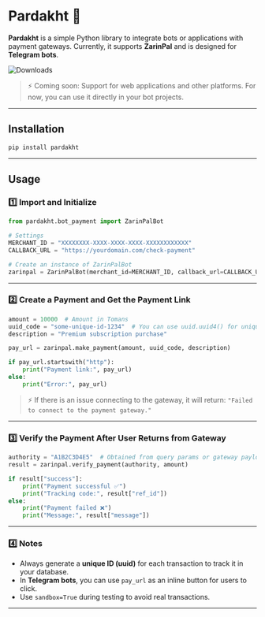 # Pardakht 🏦

**Pardakht** is a simple Python library to integrate bots or applications with payment gateways.
Currently, it supports **ZarinPal** and is designed for **Telegram bots**.

![Downloads](https://static.pepy.tech/personalized-badge/pardakht?period=total&units=international_system&left_color=grey&right_color=blue)


> ⚡ Coming soon: Support for web applications and other platforms.
> For now, you can use it directly in your bot projects.


---

## Installation

```bash
pip install pardakht
```

---

## Usage

### 1️⃣ Import and Initialize

```python
from pardakht.bot_payment import ZarinPalBot

# Settings
MERCHANT_ID = "XXXXXXXX-XXXX-XXXX-XXXX-XXXXXXXXXXXX"
CALLBACK_URL = "https://yourdomain.com/check-payment"

# Create an instance of ZarinPalBot
zarinpal = ZarinPalBot(merchant_id=MERCHANT_ID, callback_url=CALLBACK_URL, sandbox=True)
```

---

### 2️⃣ Create a Payment and Get the Payment Link

```python
amount = 10000  # Amount in Tomans
uuid_code = "some-unique-id-1234"  # You can use uuid.uuid4() for unique transactions
description = "Premium subscription purchase"

pay_url = zarinpal.make_payment(amount, uuid_code, description)

if pay_url.startswith("http"):
    print("Payment link:", pay_url)
else:
    print("Error:", pay_url)
```

> ⚡ If there is an issue connecting to the gateway, it will return:
> `"Failed to connect to the payment gateway."`

---

### 3️⃣ Verify the Payment After User Returns from Gateway

```python
authority = "A1B2C3D4E5"  # Obtained from query params or gateway payload
result = zarinpal.verify_payment(authority, amount)

if result["success"]:
    print("Payment successful ✅")
    print("Tracking code:", result["ref_id"])
else:
    print("Payment failed ❌")
    print("Message:", result["message"])
```

---

### 4️⃣ Notes

* Always generate a **unique ID (uuid)** for each transaction to track it in your database.
* In **Telegram bots**, you can use `pay_url` as an inline button for users to click.
* Use `sandbox=True` during testing to avoid real transactions.

---
